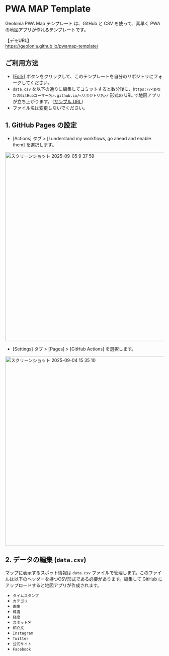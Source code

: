 # PWA MAP Template

Geolonia PWA Map テンプレート は、GitHub と CSV を使って、素早く PWA の地図アプリが作れるテンプレートです。

【デモURL】  
https://geolonia.github.io/pwamap-template/

## ご利用方法

* [[Fork]](https://github.com/geolonia/pwamap-template/fork) ボタンをクリックして、このテンプレートを自分のリポジトリにフォークしてください。
* `data.csv` を以下の通りに編集してコミットすると数分後に、`https://<あなたのGitHubユーザー名>.github.io/<リポジトリ名>/` 形式の URL で地図アプリが立ち上がります。（[サンプル URL](https://geolonia.github.io/pwamap-template/)）
* ファイル名は変更しないでください。

## 1. GitHub Pages の設定

* [Actions] タブ > [I understand my workflows, go ahead and enable them] を選択します。
<img width="600" alt="スクリーンショット 2025-09-05 9 37 59" src="https://github.com/user-attachments/assets/4f92bd27-3858-4fc0-8a0b-46a7b687b567" />

* [Settings] タブ > [Pages] > [GitHub Actions] を選択します。
<img width="600" alt="スクリーンショット 2025-09-04 15 35 10" src="https://github.com/user-attachments/assets/6fb61958-8038-422f-9a75-9a212f9abc54" />

## 2. データの編集 (`data.csv`)

マップに表示するスポット情報は `data.csv` ファイルで管理します。このファイルは以下のヘッダーを持つCSV形式である必要があります。編集して GitHub にアップロードすると地図アプリが作成されます。

*   `タイムスタンプ`
*   `カテゴリ`
*   `画像`
*   `緯度`
*   `経度`
*   `スポット名`
*   `紹介文`
*   `Instagram`
*   `Twitter`
*   `公式サイト`
*   `Facebook`
